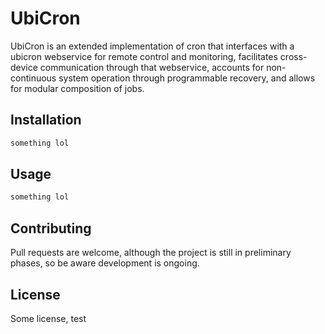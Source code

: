 # UbiCron

UbiCron is an extended implementation of cron that interfaces with a ubicron webservice for remote control and monitoring, facilitates cross-device communication through that webservice, accounts for non-continuous system operation through programmable recovery, and allows for modular composition of jobs.

## Installation

```bash
something lol
```

## Usage

```bash
something lol

```

## Contributing

Pull requests are welcome, although the project is still in preliminary phases, so be aware development is ongoing.

## License

Some license, test
